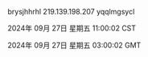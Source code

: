 brysjhhrhl 219.139.198.207 yqqlmgsycl

2024年 09月 27日 星期五 11:00:02 CST

2024年 09月 27日 星期五 03:00:02 GMT
